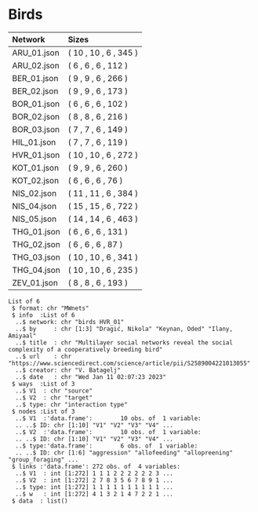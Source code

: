 # Birds


| Network | Sizes |
| :---         |     :---       |
| ARU_01.json  | ( 10 , 10 , 6 , 345 )  |
| ARU_02.json  | ( 6 , 6 , 6 , 112 )  |
| BER_01.json  | ( 9 , 9 , 6 , 266 )  |
| BER_02.json  | ( 9 , 9 , 6 , 173 )  |
| BOR_01.json  | ( 6 , 6 , 6 , 102 )  |
| BOR_02.json  | ( 8 , 8 , 6 , 216 )  |
| BOR_03.json  | ( 7 , 7 , 6 , 149 )  |
| HIL_01.json  | ( 7 , 7 , 6 , 119 )  |
| HVR_01.json  | ( 10 , 10 , 6 , 272 )  |
| KOT_01.json  | ( 9 , 9 , 6 , 260 )  |
| KOT_02.json  | ( 6 , 6 , 6 , 76 )  |
| NIS_02.json  | ( 11 , 11 , 6 , 384 )  |
| NIS_04.json  | ( 15 , 15 , 6 , 722 )  |
| NIS_05.json  | ( 14 , 14 , 6 , 463 )  |
| THG_01.json  | ( 6 , 6 , 6 , 131 )  |
| THG_02.json  | ( 6 , 6 , 6 , 87 )  |
| THG_03.json  | ( 10 , 10 , 6 , 341 )  |
| THG_04.json  | ( 10 , 10 , 6 , 235 )  |
| ZEV_01.json  | ( 8 , 8 , 6 , 193 )  |

```
List of 6
 $ format: chr "MWnets"
 $ info  :List of 6
  ..$ network: chr "birds HVR_01"
  ..$ by     : chr [1:3] "Dragić, Nikola" "Keynan, Oded" "Ilany, Amiyaal"
  ..$ title  : chr "Multilayer social networks reveal the social complexity of a cooperatively breeding bird"
  ..$ url    : chr "https://www.sciencedirect.com/science/article/pii/S2589004221013055"
  ..$ creator: chr "V. Batagelj"
  ..$ date   : chr "Wed Jan 11 02:07:23 2023"
 $ ways  :List of 3
  ..$ V1  : chr "source"
  ..$ V2  : chr "target"
  ..$ type: chr "interaction type"
 $ nodes :List of 3
  ..$ V1  :'data.frame':        10 obs. of  1 variable:
  .. ..$ ID: chr [1:10] "V1" "V2" "V3" "V4" ...
  ..$ V2  :'data.frame':        10 obs. of  1 variable:
  .. ..$ ID: chr [1:10] "V1" "V2" "V3" "V4" ...
  ..$ type:'data.frame':        6 obs. of  1 variable:
  .. ..$ ID: chr [1:6] "aggression" "allofeeding" "allopreening" "group_foraging" ...
 $ links :'data.frame': 272 obs. of  4 variables:
  ..$ V1  : int [1:272] 1 1 1 2 2 2 2 2 2 3 ...
  ..$ V2  : int [1:272] 2 7 8 3 5 6 7 8 9 1 ...
  ..$ type: int [1:272] 1 1 1 1 1 1 1 1 1 1 ...
  ..$ w   : int [1:272] 4 1 3 2 1 4 7 2 2 1 ...
 $ data  : list()
```
